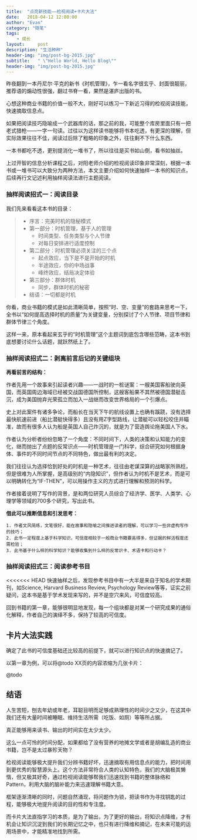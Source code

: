 ```yaml
---
title:  "点亮新技能——检视阅读+卡片大法"
date:   2018-04-12 12:00:00
author: "Evan"
category: "随笔"
tags:
    - 成长
layout:     post
description: "生活种种"
header-img: "img/post-bg-2015.jpg"
subtitle:   " \"Hello World, Hello Blog\""
header-img: "img/post-bg-2015.jpg"
---
```






昨夜翻到一本丹尼尔·平克的新书《时机管理》，乍一看名字很玄乎、封面很靓丽，推荐语的煽动性很强，翻过书脊一看，果然是湛庐出版的书。

心想这种商业书籍的价值一般不大，刚好可以练习一下新近习得的检视阅读技能，快速摘取信息点。

如果把阅读技巧隐喻成一个武器库的话，那之前的我，可能整个库房里面只有一把老式猎枪——一字一句读。过往以为这样读书能够将书本吃透，有更深的理解，但实际效果往往不佳，阅读过后除了粗略的印象之外，往往剩不下什么东西。

一本书都吃不透，更别提消化一堆书了，所以往往是买书如山倒，看书如抽丝。



上过开智的信息分析课程之后，对阳老师介绍的检视阅读印象非常深刻，根据一本书或一堆书可以大致分为两种方法，本文主要介绍如何快速抽样一本书的知识点，后续再行文记述利用抽样阅读法进行主题阅读。

### 抽样阅读招式一：阅读目录

我们先来看看这本书的目录：

> * 序言：完美时机的隐秘模式
> * 第一部分：时机管理，基于人的管理
>   * 时间类型、任务类型与个人节律
>   * 对每日安排进行适度控制
> * 第二部分：时机管理必须关注的三个点
>   * 起点效应，当下是不是开始的时机
>   * 半途效应，你的中场战事
>   * 峰终效应，结局决定体验
> * 第三部分：群体时机
>   - 同步，群体时机的秘密
> * 结语：一切都是时机

你看，商业书籍的模式是如此清晰简单，按照“时、空、变量”的套路来思考一下，全书以“如何提高选择时机的质量”为关键变量，分别探讨了个人节律、项目节律和群体节律三个角度。

这样一来，原本看起来玄乎的“时机管理”这个主题词到底包含哪些范畴，这本书到底想要讨论什么话题，就跃然纸上了。

### 抽样阅读招式二：剥离前言后记的关键组块

**再看前言的结构：**

作者先用一个故事来引起读者兴趣——一战时的一桩谜案：一艘美国客船驶向英国，而英国周边海域已经被交战国德国所控制，这艘客船果不其然被德国潜艇击沉，成为美国抛弃光荣孤立而加入一战继而改变世界格局的一个引爆点。

史上对此案件有诸多争论，而船长在当天下午的航线设置上也确有蹊跷，没有选择最快航速前进（船比潜艇快得多）且没有用Z字型路线，让潜艇可以轻松咬住并瞄准，故而有很多人认为船是英国人自己炸沉的，就是为了营造舆论拖美国人下水。

作者认为分析者纷纷忽略了一个角度：不同时间下，人类的决策和认知能力的变化，继而抛出了点题的反常识点——时机管理是一门科学，综合研究如何根据身体、事件的不同时间节点的不同特色，做出最有利的决定。

我们往往认为选择恰到好处的时机是一种艺术，往往由老谋深算的战略家所熟稔，但是很难为人所掌握，是高级别的“内隐知识”，但作者认为时机不是艺术，而是可以明确转化为“IF-THEN”，可以用操作主义的方式进行理解和预测的科学。

作者接着说明了写作的背景，是和两位研究人员综合了经济学、医学、人类学、心理学等领域的700多个研究，写出此书。

**借此可以推断信息和引发思考：**

 	1. 作者文风简练，文笔很好，能在故事和隐喻之间推进读者的理解，可以学习一些非虚构写作的技巧；
 	2. 此书一定程度上基于科学知识，可信度相较于一般商业书籍要高得多，但证据的鲜活程度还需检验；
 	3. 此书基于什么样的科学知识？能够收集到什么样的反常识卡、术语卡和行动卡？

### 抽样阅读招式三：阅读参考书目

<<<<<<< HEAD
快速抽样之后，发现参考书目中有一大半是来自于知名的学术期刊，如Science, Harvard Business Review, Psychology Review等等，证实之前疑问，这本书是基于学术发现来写的，并不是空穴来风，可信度较高。

回到书籍的第一章，能够很明显地发现，每一个组块都是对某一个研究成果的通俗化解释，作者自己的演绎不多，保持了较高的可信度。



## 卡片大法实践

确定了此书的可信度基础还比较高的前提下，就可以进行知识点的快速摘记了。

以第一章为例，可以将@todo XX页的内容浓缩为几张卡片：

@todo





## 结语

人生苦短，刨去年幼或年老，耳聪目明而足够成熟理性的时间少之又少，在这其中我们还有大量时间被睡眠、维持生活所需（吃饭、如厕）等等所占据。

真正能够用来读书、输出的时间实在太少太少。

这么一点可怜的时间分配，如果都给了没有营养的地摊文学或者是胡编乱造的商业书籍，岂不是太过暴殄天物？

检视阅读能够极大提升我们分辨书籍好坏，迅速摘取有用信息点的能力，把时间用到更优秀的智慧源头上。这个方法非常符合人类的认知特色，我们的大脑极其懒惰，但又极其好奇，通过检视阅读能够帮我们迅速找到书籍的整体脉络和Pattern，利用大脑的脑补能力来迅速理解书籍大意。

框架逐渐清晰的同时，问题自然涌现，将问题作为锁，把读书作为寻找钥匙的过程，能够极大地提升阅读的目的性和专注度。

而卡片大法直指学习的本质，是为了输出，为了更好的输出，将知识点降维，才有机会让知识沉淀到我们的长期记忆之中，也只有进行降维和摘记，在未来可能的运用场景中，才能精准地找到所需。
